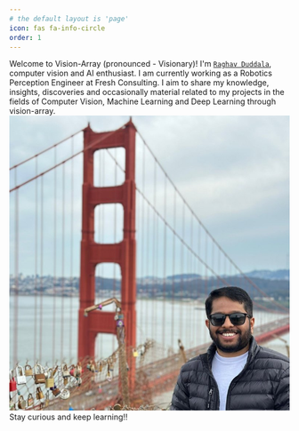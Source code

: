 ```yaml
---
# the default layout is 'page'
icon: fas fa-info-circle
order: 1
---
```



Welcome to Vision-Array (pronounced - Visionary)! 
I'm [`Raghav Duddala`](https://www.linkedin.com/in/raghav-duddala/), computer vision and AI enthusiast. I am currently working as a Robotics Perception Engineer at Fresh Consulting.
I aim to share my knowledge, insights, discoveries and occasionally material related to my projects in the fields of Computer Vision, Machine Learning and Deep Learning through vision-array. \
![avatar](/assets/personal/personal_pic.jpg) \
Stay curious and keep learning!!

<!-- This is to add a note 
> Add Markdown syntax content to file `_tabs/about.md`{: .filepath } and it will show up on this page.
{: .prompt-tip } -->
